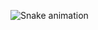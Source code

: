 ![Snake animation](https://github.com/{{douniattn}}/{{douniattn}}/blob/output/github-contribution-grid-snake.svg)
